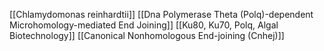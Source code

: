 [[Chlamydomonas reinhardtii]]
[[Dna Polymerase Theta (Polq)-dependent Microhomology-mediated End Joining]]
[[Ku80, Ku70, Polq, Algal Biotechnology]]
[[Canonical Nonhomologous End-joining (Cnhej)]]
